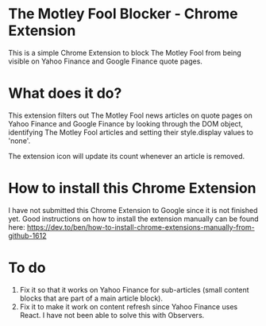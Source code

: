 # The Motley Fool Blocker - Chrome Extension
This is a simple Chrome Extension to block The Motley Fool from being visible on Yahoo Finance and Google Finance quote pages.

# What does it do?
This extension filters out The Motley Fool news articles on quote pages on Yahoo Finance and Google Finance by looking through the DOM object, identifying The Motley Fool articles and setting their style.display values to 'none'.

The extension icon will update its count whenever an article is removed.

# How to install this Chrome Extension
I have not submitted this Chrome Extension to Google since it is not finished yet.
Good instructions on how to install the extension manually can be found here: https://dev.to/ben/how-to-install-chrome-extensions-manually-from-github-1612


# To do
1. Fix it so that it works on Yahoo Finance for sub-articles (small content blocks that are part of a main article block).
2. Fix it to make it work on content refresh since Yahoo Finance uses React. I have not been able to solve this with Observers.
